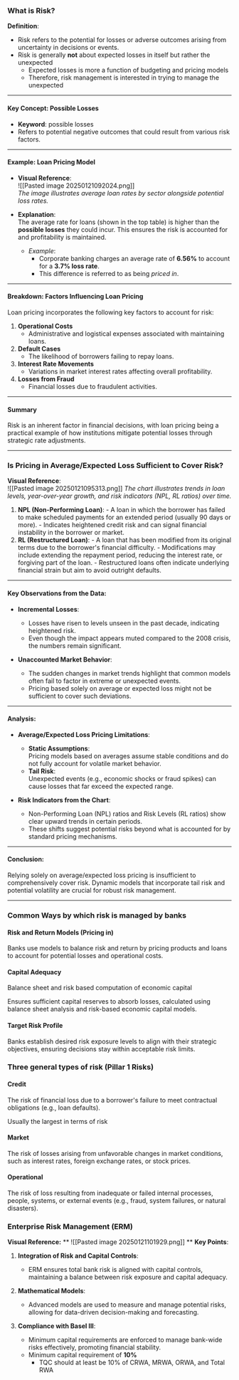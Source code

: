 ### What is Risk?

**Definition**:  
- Risk refers to the potential for losses or adverse outcomes arising from uncertainty in decisions or events.
- Risk is generally **not** about expected losses in itself but rather the unexpected
	- Expected losses is more a function of budgeting and pricing models
	- Therefore, risk management is interested in trying to manage the unexpected

---

#### Key Concept: Possible Losses
- **Keyword**: possible losses
- Refers to potential negative outcomes that could result from various risk factors.

---

#### Example: Loan Pricing Model

- **Visual Reference**:  
  ![[Pasted image 20250121092024.png]]  
  *The image illustrates average loan rates by sector alongside potential loss rates.*

- **Explanation**:  
  The average rate for loans (shown in the top table) is higher than the **possible losses** they could incur. This ensures the risk is accounted for and profitability is maintained.
  
  - *Example*:  
    - Corporate banking charges an average rate of **6.56%** to account for a **3.7% loss rate**.
    - This difference is referred to as being *priced in*.  

---

#### Breakdown: Factors Influencing Loan Pricing
Loan pricing incorporates the following key factors to account for risk:
1. **Operational Costs**  
   - Administrative and logistical expenses associated with maintaining loans.
2. **Default Cases**  
   - The likelihood of borrowers failing to repay loans.
3. **Interest Rate Movements**  
   - Variations in market interest rates affecting overall profitability.
4. **Losses from Fraud**  
   - Financial losses due to fraudulent activities.

---

#### Summary
Risk is an inherent factor in financial decisions, with loan pricing being a practical example of how institutions mitigate potential losses through strategic rate adjustments.

---
### Is Pricing in Average/Expected Loss Sufficient to Cover Risk?

**Visual Reference**:  
  ![[Pasted image 20250121095313.png]]
*The chart illustrates trends in loan levels, year-over-year growth, and risk indicators (NPL, RL ratios) over time.*
1. **NPL (Non-Performing Loan)**: - A loan in which the borrower has failed to make scheduled payments for an extended period (usually 90 days or more). - Indicates heightened credit risk and can signal financial instability in the borrower or market. 
2. **RL (Restructured Loan)**: - A loan that has been modified from its original terms due to the borrower's financial difficulty. - Modifications may include extending the repayment period, reducing the interest rate, or forgiving part of the loan. - Restructured loans often indicate underlying financial strain but aim to avoid outright defaults.

---

#### Key Observations from the Data:
- **Incremental Losses**:  
  - Losses have risen to levels unseen in the past decade, indicating heightened risk.
  - Even though the impact appears muted compared to the 2008 crisis, the numbers remain significant.

- **Unaccounted Market Behavior**:  
  - The sudden changes in market trends highlight that common models often fail to factor in extreme or unexpected events.
  - Pricing based solely on average or expected loss might not be sufficient to cover such deviations.

---

#### Analysis:
- **Average/Expected Loss Pricing Limitations**:
  - **Static Assumptions**:  
    Pricing models based on averages assume stable conditions and do not fully account for volatile market behavior.
  - **Tail Risk**:  
    Unexpected events (e.g., economic shocks or fraud spikes) can cause losses that far exceed the expected range.

- **Risk Indicators from the Chart**:
  - Non-Performing Loan (NPL) ratios and Risk Levels (RL ratios) show clear upward trends in certain periods.
  - These shifts suggest potential risks beyond what is accounted for by standard pricing mechanisms.

---

#### Conclusion:
Relying solely on average/expected loss pricing is insufficient to comprehensively cover risk. Dynamic models that incorporate tail risk and potential volatility are crucial for robust risk management.

---



### Common Ways by which risk is managed by banks
#### Risk and Return Models (Pricing in)
Banks use models to balance risk and return by pricing products and loans to account for potential losses and operational costs.
#### Capital Adequacy
Balance sheet and risk based computation of economic capital

Ensures sufficient capital reserves to absorb losses, calculated using balance sheet analysis and risk-based economic capital models.
#### Target Risk Profile
Banks establish desired risk exposure levels to align with their strategic objectives, ensuring decisions stay within acceptable risk limits.

### Three general types of risk (Pillar 1 Risks)
#### Credit 
The risk of financial loss due to a borrower's failure to meet contractual obligations (e.g., loan defaults).

Usually the largest in terms of risk
#### Market
The risk of losses arising from unfavorable changes in market conditions, such as interest rates, foreign exchange rates, or stock prices.
#### Operational
The risk of loss resulting from inadequate or failed internal processes, people, systems, or external events (e.g., fraud, system failures, or natural disasters).

### Enterprise Risk Management (ERM)
**Visual Reference:** ** ![[Pasted image 20250121101929.png]]
**
**Key Points**:
1. **Integration of Risk and Capital Controls**:  
   - ERM ensures total bank risk is aligned with capital controls, maintaining a balance between risk exposure and capital adequacy.

2. **Mathematical Models**:  
   - Advanced models are used to measure and manage potential risks, allowing for data-driven decision-making and forecasting.

3. **Compliance with Basel III**:  
   - Minimum capital requirements are enforced to manage bank-wide risks effectively, promoting financial stability.
   - Minimum capital requirement of **10%**
	   - TQC should at least be 10% of CRWA, MRWA, ORWA, and Total RWA

